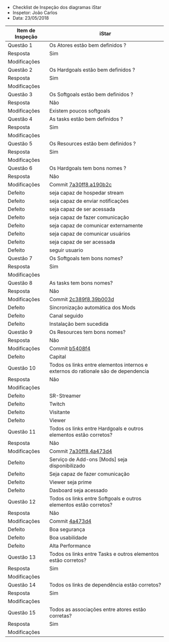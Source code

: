 * Checklist de Inspeção dos diagramas iStar
* Inspetor: João Carlos
* Data: 23/05/2018

|Item de Inspeção|iStar|
|------|-------|
Questão 1|Os Atores estão bem definidos ?|
Resposta| Sim|
Modificações|
Questão 2|Os Hardgoals estão bem definidos ?|
Resposta| Sim|
Modificações|
Questão 3|Os Softgoals estão bem definidos ?|
Resposta| Não|
Modificações|Existem poucos softgoals|
Questão 4|As tasks estão bem definidos ?|
Resposta| Sim|
Modificações|
Questão 5|Os Resources estão bem definidos ?|
Resposta| Sim|
Modificações|
Questão 6|Os Hardgoals tem bons nomes ?|
Resposta| Não|
Modificações|Commit [7a30ff8](_compare/7a30ff8),[a190b2c](_compare/a190b2c)|
Defeito| seja capaz de hospedar stream|
Defeito|seja capaz de enviar notificações|
Defeito|seja capaz de ser acessada|
Defeito|seja capaz de fazer comunicação|
Defeito|seja capaz de comunicar externamente|
Defeito|seja capaz de comunicar usuários|
Defeito|seja capaz de ser acessada|
Defeito|seguir usuario|
Questão 7|Os Softgoals tem bons nomes?|
Resposta| Sim|
Modificações|
Questão 8|As tasks tem bons nomes?|
Resposta| Não|
Modificações|Commit [2c389f8](_compare/2c389f8),[39b003d](_compare/39b003d)
Defeito|Sincronização automática dos Mods|
Defeito|Canal seguido|
Defeito|Instalação bem sucedida|
Questão 9|Os Resources tem bons nomes?|
Resposta|Não|
Modificações|Commit [b5408f4](_compare)|
Defeito|Capital|
Questão 10|Todos os links entre elementos internos e externos do rationale são de dependencia|
Resposta| Não|
Modificações|
Defeito|SR-Streamer
Defeito|Twitch
Defeito|Visitante
Defeito|Viewer
Questão 11|Todos os links entre Hardgoals e outros elementos estão corretos?|
Resposta|Não|
Modificações|Commit [7a30ff8](_compare/7a30ff8),[4a473d4](_compare/4a473d4)|
Defeito|Serviço de Add-ons [Mods] seja disponibilizado|
Defeito|Seja capaz de fazer comunicação|
Defeito|Viewer seja prime|
Defeito|Dasboard seja acessado|
Questão 12|Todos os links entre Softgoals e outros elementos estão corretos?|
Resposta|Não|
Modificações|Commit [4a473d4](_compare/4a473d4)
Defeito|Boa segurança|
Defeito|Boa usabilidade|
Defeito|Alta Performance|
Questão 13|Todos os links entre Tasks e outros elementos estão corretos?|
Resposta| Sim|
Modificações|
Questão 14|Todos os links de dependência estão corretos?|
Resposta| Sim|
Modificações|
Questão 15|Todos as associações entre atores estão corretas?|
Resposta| Sim|
Modificações|